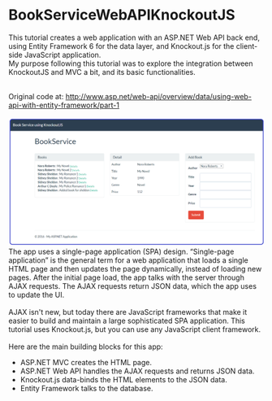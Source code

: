 # BookServiceWebAPIKnockoutJS
This tutorial creates a web application with an ASP.NET Web API back end, using Entity Framework 6 for the data layer, and Knockout.js for the client-side JavaScript application.
<br/>My purpose following this tutorial was to explore the integration between KnockoutJS and MVC a bit, and its basic functionalities.
<br/><br/> 


Original code at: http://www.asp.net/web-api/overview/data/using-web-api-with-entity-framework/part-1
<br/>  
<img src="Untitled.png" /> 
<br/>
The app uses a single-page application (SPA) design. “Single-page application” is the general term for a web application that loads a single HTML page and then updates the page dynamically, instead of loading new pages. After the initial page load, the app talks with the server through AJAX requests. The AJAX requests return JSON data, which the app uses to update the UI.
<br/><br/>
AJAX isn't new, but today there are JavaScript frameworks that make it easier to build and maintain a large sophisticated SPA application. This tutorial uses Knockout.js, but you can use any JavaScript client framework.
<br/><br/>
Here are the main building blocks for this app:
<br/>
<ul>
  <li>ASP.NET MVC creates the HTML page. </li>
  <li>ASP.NET Web API handles the AJAX requests and returns JSON data. </li>
  <li>Knockout.js data-binds the HTML elements to the JSON data. </li>
  <li>Entity Framework talks to the database. </li>
</ul>
